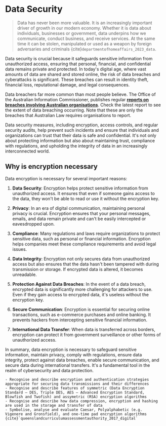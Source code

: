 # Data Security

> Data has never been more valuable. It is an increasingly important driver of growth in our modern economy. Whether it is data about individuals, businesses or government, data underpins how we communicate, conduct business, and receive services. At the same time it can be stolen, manipulated or used as a weapon by foreign adversaries and criminals {cite}`departmentofhomeaffairs_2023_data`.

Data security is crucial because it safeguards sensitive information from unauthorized access, ensuring that personal, financial, and confidential data remains private and protected. In today's digital age, where vast amounts of data are shared and stored online, the risk of data breaches and cyberattacks is significant. These breaches can result in identity theft, financial loss, reputational damage, and legal consequences.

Data breachers far more common than most people believe. The Office of the Australian Information Commissioner, publishes regular **<a href="https://www.oaic.gov.au/privacy/notifiable-data-breaches/notifiable-data-breaches-publications" target="_blank">reports on breaches involving Australian organisations**</a>. Check the latest report to see the extent of data breaching occurring. Note that these are only the breaches that Australian Law requires organisations to report.

Data security measures, including encryption, access controls, and regular security audits, help prevent such incidents and ensure that individuals and organizations can trust that their data is safe and confidential. It's not only about protecting information but also about maintaining trust, compliance with regulations, and upholding the integrity of data in an increasingly interconnected world.

## Why is encryption necessary

Data encryption is necessary for several important reasons:

1. **Data Security**: Encryption helps protect sensitive information from unauthorized access. It ensures that even if someone gains access to the data, they won't be able to read or use it without the encryption key.

2. **Privacy**: In an era of digital communication, maintaining personal privacy is crucial. Encryption ensures that your personal messages, emails, and data remain private and can't be easily intercepted or eavesdropped upon.

3. **Compliance**: Many regulations and laws require organizations to protect sensitive data, such as personal or financial information. Encryption helps companies meet these compliance requirements and avoid legal issues.

4. **Data Integrity**: Encryption not only secures data from unauthorized access but also ensures that the data hasn't been tampered with during transmission or storage. If encrypted data is altered, it becomes unreadable.

5. **Protection Against Data Breaches**: In the event of a data breach, encrypted data is significantly more challenging for attackers to use. Even if they gain access to encrypted data, it's useless without the encryption key.

6. **Secure Communication**: Encryption is essential for securing online transactions, such as e-commerce purchases and online banking. It prevents hackers from intercepting sensitive financial information.

7. **International Data Transfer**: When data is transferred across borders, encryption can protect it from government surveillance or other forms of unauthorized access.

In summary, data encryption is necessary to safeguard sensitive information, maintain privacy, comply with regulations, ensure data integrity, protect against data breaches, enable secure communication, and secure data during international transfers. It's a fundamental tool in the realm of cybersecurity and data protection.

```{admonition} Unit 4 subject matter covered:
- Recognise and describe encryption and authentication strategies appropriate for securing data transmissions and their differences
- Recognise and describe features of symmetric (Data Encryption Standard — DES, Triple DES, AES — Advanced Encryption Standard, Blowfish and Twofish) and assymetric (RSA) encryption algorithms
- Recognise and describe how data compression, encryption and hashing are used in the storage and transfer of data
- Symbolise, analyse and evaluate Caesar, Polyalphabetic (e.g. Vigenere and Gronsfield), and one-time pad encryption algorithms
{cite}`queenslandcurriculumassessmentauthority_2017_digital`
```